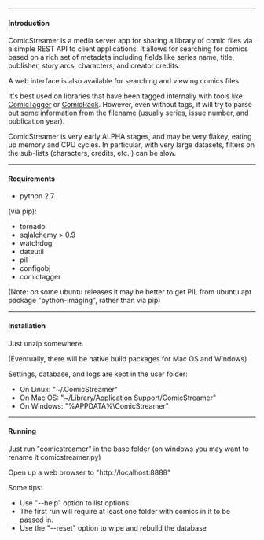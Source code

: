 -----
#### Introduction


ComicStreamer is a media server app for sharing a library of comic files via a simple REST API to client applications.  It allows for searching for comics based on a rich set of metadata including fields like series name, title, publisher, story arcs, characters, and creator credits.

A web interface is also available for searching and viewing comics files.

It's best used on libraries that have been tagged internally with tools like [ComicTagger](http://code.google.com/p/comictagger/) or [ComicRack](http://comicrack.cyolito.com/). However, even without tags, it will try to parse out some information from the filename (usually series, issue number, and publication year).

ComicStreamer is very early ALPHA stages, and may be very flakey, eating up memory and CPU cycles. In particular, with very large datasets, filters on the sub-lists (characters, credits, etc. ) can be slow.

----------

#### Requirements 

* python 2.7

(via pip):

* tornado
* sqlalchemy > 0.9
* watchdog
* dateutil
* pil
* configobj
* comictagger
   
(Note: on some ubuntu releases it may be better to get PIL from ubuntu apt package "python-imaging", rather than via pip)

------
#### Installation

Just unzip somewhere. 

(Eventually, there will be native build packages for Mac OS and Windows)

Settings, database, and logs are kept in the user folder:

* On Linux: "~/.ComicStreamer"
* On Mac OS: "~/Library/Application Support/ComicStreamer"
* On Windows:  "%APPDATA%\ComicStreamer"

----------
#### Running

Just run "comicstreamer" in the base folder (on windows you may want to rename it comicstreamer.py)

Open up a web browser to "http://localhost:8888"

Some tips:

* Use "--help" option to list options
* The first run will require at least one folder with comics in it to be passed in.
* Use the "--reset" option to wipe and rebuild the database
